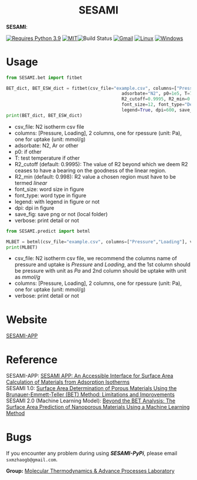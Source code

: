 <h1 align="center">SESAMI</h1>

<h4 align="center">

</h4>              

**SESAMI**: 

[![Requires Python 3.9](https://img.shields.io/badge/Python-3.9-blue.svg?logo=python&logoColor=white)](https://python.org/downloads) [![MIT](https://img.shields.io/badge/License-MIT-blue.svg)](https://github.com/mtap-research/PACMAN-charge/LICENSE)![Build Status](https://img.shields.io/badge/build-passing-brightgreen) [![Gmail](https://img.shields.io/badge/Gmail-D14836?style=for-the-badge&logo=gmail&logoColor=white)](mailto:sxmzhaogb@gmail.com) [![Linux](https://img.shields.io/badge/Linux-FCC624?style=for-the-badge&logo=linux&logoColor=black)]() [![Windows](https://img.shields.io/badge/Windows-0078D6?style=for-the-badge&logo=windows&logoColor=white)]()          


# Usage

```python      
from SESAMI.bet import fitbet

BET_dict, BET_ESW_dict = fitbet(csv_file="example.csv", columns=["Pressure","Loading"],
                                            adsorbate="N2", p0=1e5, T=77,
                                            R2_cutoff=0.9995, R2_min=0.998,
                                            font_size=12, font_type="DejaVu Sans",
                                            legend=True, dpi=600, save_fig=True, verbose=False)
print(BET_dict, BET_ESW_dict)
```

*   csv_file: N2 isotherm csv file
*   columns: [Pressure, Loading], 2 columns, one for rpessure (unit: Pa), one for uptake (unit: mmol/g)
*   adsorbate: N2, Ar or other
*   p0: if other
*   T:  test temperature if other
*   R2_cutoff (default: 0.9995): The value of R2 beyond which we deem R2 ceases to have a bearing on the goodness of the linear region.                                                                            
*   R2_min (default: 0.998): R2 value a chosen region must have to be termed *linear*                       
*   font_size: word size in figure
*   font_type: word type in figure
*   legend: with legend in figure or not
*   dpi: dpi in figure
*   save_fig: save png or not (local folder)
*   verbose: print detail or not
                                                        
```python
from SESAMI.predict import betml

MLBET = betml(csv_file="example.csv", columns=["Pressure","Loading"], verbose=False)
print(MLBET) 
```                             

*   csv_file: N2 isotherm csv file, we recommend the columns name of pressure and uptake is *Pressure* and *Loading*, and the 1st column should be pressure with unit as *Pa* and 2nd column should be uptake with unit as *mmol/g*   
*   columns: [Pressure, Loading], 2 columns, one for rpessure (unit: Pa), one for uptake (unit: mmol/g)                        
*   verbose: print detail or not                                          


# Website
[SESAMI-APP](https://sesami-web.org/)       

# Reference
SESAMI-APP: [SESAMI APP: An Accessible Interface for Surface Area Calculation of Materials from Adsorption Isotherms](https://joss.theoj.org/papers/10.21105/joss.05429)               
SESAMI 1.0: [Surface Area Determination of Porous Materials Using the Brunauer-Emmett-Teller (BET) Method: Limitations and Improvements](https://doi.org/10.1021/acs.jpcc.9b02116)               
SESAMI 2.0 (Machine Learning Model): [Beyond the BET Analysis: The Surface Area Prediction of Nanoporous Materials Using a Machine Learning Method](https://doi.org/10.1021/acs.jpclett.0c01518)            


# Bugs

If you encounter any problem during using ***SESAMI-PyPi***, please email ```sxmzhaogb@gmail.com```.                 
             
                                                          
**Group:**   [Molecular Thermodynamics & Advance Processes Laboratory](https://sites.google.com/view/mtap-lab)                                
